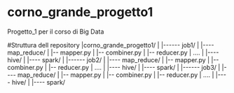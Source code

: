 # corno_grande_progetto1
Progetto_1 per il corso di Big Data

#Struttura dell repository
|corno_grande_progetto1/
|
|------ job1/
|		|---- map_reduce/
|				|-- mapper.py
|				|-- combiner.py
|				|-- reducer.py
|					....
|		|---- hive/
|		|---- spark/
|
|------ job2/
|		|---- map_reduce/
|				|-- mapper.py
|				|-- combiner.py
|				|-- reducer.py
|					....
|		|---- hive/
|		|---- spark/
|
|------ job3/
|		|---- map_reduce/
|				|-- mapper.py
|				|-- combiner.py
|				|-- reducer.py
|					....
|		|---- hive/
|		|---- spark/